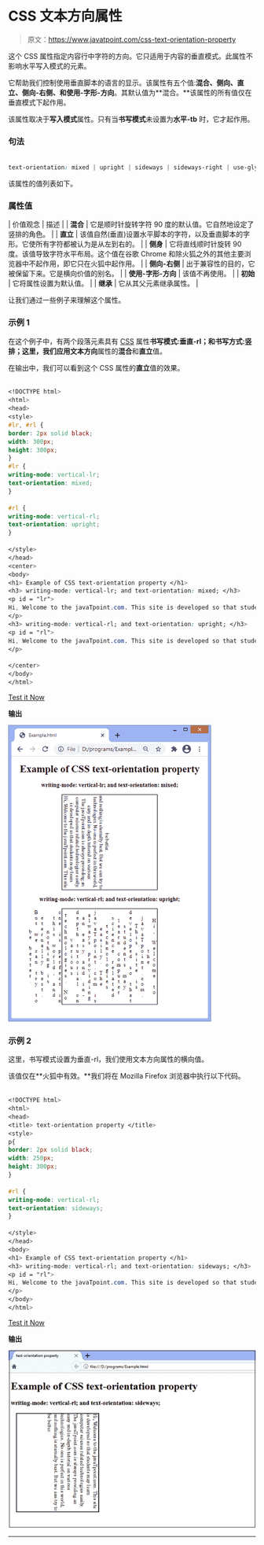 # CSS 文本方向属性

> 原文：<https://www.javatpoint.com/css-text-orientation-property>

这个 CSS 属性指定内容行中字符的方向。它只适用于内容的垂直模式。此属性不影响水平写入模式的元素。

它帮助我们控制使用垂直脚本的语言的显示。该属性有五个值:**混合、侧向、直立、侧向-右侧、**和**使用-字形-方向**。其默认值为**混合。**该属性的所有值仅在垂直模式下起作用。

该属性取决于**写入模式**属性。只有当**书写模式**未设置为**水平-tb** 时，它才起作用。

### 句法

```css

text-orientation: mixed | upright | sideways | sideways-right | use-glyph-orientation | initial | inherit;

```

该属性的值列表如下。

### 属性值

| 价值观念 | 描述 |
| **混合** | 它是顺时针旋转字符 90 度的默认值。它自然地设定了竖排的角色。 |
| **直立** | 该值自然(垂直)设置水平脚本的字符，以及垂直脚本的字形。它使所有字符都被认为是从左到右的。 |
| **侧身** | 它将直线顺时针旋转 90 度。该值导致字符水平布局。这个值在谷歌 Chrome 和除火狐之外的其他主要浏览器中不起作用，即它只在火狐中起作用。 |
| **侧向-右侧** | 出于兼容性的目的，它被保留下来。它是横向价值的别名。 |
| **使用-字形-方向** | 该值不再使用。 |
| **初始** | 它将属性设置为默认值。 |
| **继承** | 它从其父元素继承属性。 |

让我们通过一些例子来理解这个属性。

### 示例 1

在这个例子中，有两个段落元素具有 [CSS](https://www.javatpoint.com/css-tutorial) 属性**书写模式:垂直-rl；**和**书写方式:竖排；**这里，我们应用**文本方向**属性的**混合**和**直立**值。

在输出中，我们可以看到这个 CSS 属性的**直立**值的效果。

```css

<!DOCTYPE html>
<html>
<head>
<style>
#lr, #rl {
border: 2px solid black;
width: 300px;
height: 300px;
}
#lr {
writing-mode: vertical-lr;
text-orientation: mixed;
}

#rl {
writing-mode: vertical-rl;
text-orientation: upright;
}

</style>
</head>
<center>
<body>
<h1> Example of CSS text-orientation property </h1>
<h3> writing-mode: vertical-lr; and text-orientation: mixed; </h3>
<p id = "lr">
Hi, Welcome to the javaTpoint.com. This site is developed so that students may learn computer science related technologies easily. The javaTpoint.com is always providing an easy and in-depth tutorial on various technologies. No one is perfect in this world, and nothing is eternally best. But we can try to be better.
</p>
<h3> writing-mode: vertical-rl; and text-orientation: upright; </h3>
<p id = "rl">
Hi, Welcome to the javaTpoint.com. This site is developed so that students may learn computer science related technologies easily. The javaTpoint.com is always providing an easy and in-depth tutorial on various technologies. No one is perfect in this world, and nothing is eternally best. But we can try to be better.
</p>

</center>
</body>
</html>

```

[Test it Now](https://www.javatpoint.com/oprweb/test.jsp?filename=css-text-orientation-property1)

**输出**

![CSS text-orientation property](img/0fe473c5594a8586bc6a9ce03032e243.png)

### 示例 2

这里，书写模式设置为垂直-rl，我们使用文本方向属性的横向值。

该值仅在**火狐中有效。**我们将在 Mozilla Firefox 浏览器中执行以下代码。

```css

<!DOCTYPE html>
<html>
<head>
<title> text-orientation property </title>
<style>
p{
border: 2px solid black;
width: 250px;
height: 300px;
}

#rl {
writing-mode: vertical-rl;
text-orientation: sideways;
}

</style>
</head>
<body>
<h1> Example of CSS text-orientation property </h1>
<h3> writing-mode: vertical-rl; and text-orientation: sideways; </h3>
<p id = "rl">
Hi, Welcome to the javaTpoint.com. This site is developed so that students may learn computer science related technologies easily. The javaTpoint.com is always providing an easy and in-depth tutorial on various technologies. No one is perfect in this world, and nothing is eternally best. But we can try to be better.
</p>
</body>
</html>

```

[Test it Now](https://www.javatpoint.com/oprweb/test.jsp?filename=css-text-orientation-property2)

**输出**

![CSS text-orientation property](img/50ed4c167532d59609c1635686205632.png)

* * *